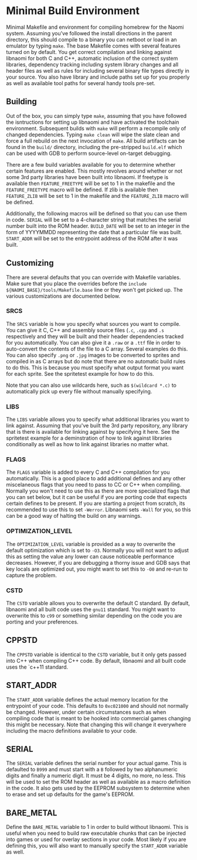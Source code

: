 # Minimal Build Environment

Minimal Makefile and environment for compiling homebrew for the Naomi system. Assuming
you've followed the install directions in the parent directory, this should compile
to a binary you can netboot or load in an emulator by typing `make`. The base Makefile
comes with several features turned on by default. You get correct compilation and linking
against libnaomi for both C and C++, automatic inclusion of the correct system libraries,
dependency tracking including system library changes and all header files as well as rules
for including several binary file types directly in your source. You also have library and
include paths set up for you properly as well as available tool paths for several handy
tools pre-set.

## Building

Out of the box, you can simply type `make`, assuming that you have followed the isntructions
for setting up libnaomi and have activated the toolchain environment. Subsequent builds with
`make` will perform a recompile only of changed dependencies. Typing `make clean` will wipe
the slate clean and force a full rebuild on the next invocation of `make`. All build
artifacts can be found in the `build/` directory, including the pre-stripped `build.elf`
which can be used with GDB to perform source-level on-target debugging.

There are a few build variables available for you to determine whether certain features are
enabled. This mostly revolves around whether or not some 3rd party libraries have been
built into libnaomi. If freetype is available then `FEATURE_FREETYPE` will be set to 1 in
the makefile and the `FEATURE_FREETYPE` macro will be defined. If zlib is available then
`FEATURE_ZLIB` will be set to 1 in the makefile and the `FEATURE_ZLIB` macro will be defined.

Additionally, the following macros will be defined so that you can use them in code. `SERIAL`
will be set to a 4-character string that matches the serial number built into the ROM header.
`BUILD_DATE` will be set to an integer in the form of YYYYMMDD representing the date that
a particular file was built. `START_ADDR` will be set to the entrypoint address of the ROM
after it was built.

## Customizing

There are several defaults that you can override with Makefile variables. Make sure that you
place the overrides before the `include ${NAOMI_BASE}/tools/Makefile.base` line or they won't
get picked up. The various customizations are documented below.

### SRCS

The `SRCS` variable is how you specify what sources you want to compile. You can give it C,
C++ and assembly source files (`.c`, `.cpp` and `.s` respectively and they will be built
and their header dependencies tracked for you automatically. You can also give it a `.raw`
or a `.ttf` file in order to auto-convert the contents of the file to a C array. Several
examples do this. You can also specify `.png` or `.jpg` images to be converted to sprites
and compiled in as C arrays but do note that there are no automatic build rules to do this.
This is because you must specify what output format you want for each sprite. See the
spritetest example for how to do this.

Note that you can also use wildcards here, such as `$(wildcard *.c)` to automatically pick
up every file without manually specifying.

### LIBS

The `LIBS` variable allows you to specify what additional libraries you want to link against.
Assuming that you've built the 3rd party repository, any library that is there is available
for linking against by specifying it here. See the spritetest example for a deminstration of
how to link against libraries conditionally as well as how to link against libraries no matter
what.

### FLAGS

The `FLAGS` variable is added to every C and C++ compilation for you automatically. This is
a good place to add additional defines and any other miscelaneous flags that you need to pass
to CC or C++ when compiling. Normally you won't need to use this as there are more specialized
flags that you can set below, but it can be useful if you are porting code that expects certain
defines to be present. If you are starting a project from scratch, its recommended to use this
to set `-Werror`. Libnaomi sets `-Wall` for you, so this can be a good way of halting the build
on any warnings.

### OPTIMIZATION_LEVEL

The `OPTIMIZATION_LEVEL` variable is provided as a way to overwrite the default optimization
which is set to `-O3`. Normally you will not want to adjust this as setting the value any lower
can cause noticeable performance decreases. However, if you are debugging a thorny issue and GDB
says that key locals are optimized out, you might want to set this to `-O0` and re-run to capture
the problem.

### CSTD

The `CSTD` variable allows you to overwrite the default C standard. By default, libnaomi and all
built code uses the `gnu11` standard. You might want to overwrite this to `c99` or something
similar depending on the code you are porting and your preferences.

## CPPSTD

The `CPPSTD` variable is identical to the `CSTD` variable, but it only gets passed into C++ when
compiling C++ code. By default, libnaomi and all built code uses the `c++11 standard.

## START_ADDR

The `START_ADDR` variable defines the actual memory location for the entrypoint of your code.
This defaults to `0xc021000` and should not normally be changed. However, under certain circumstances
such as when compiling code that is meant to be hooked into commercial games changing this might
be necessary. Note that changing this will change it everywhere including the macro definitions
available to your code.

## SERIAL

The `SERIAL` variable defines the serial number for your actual game. This is defaulted to `B999`
and must start with a `B` followed by two alphanumeric digits and finally a numeric digit. It must
be 4 digits, no more, no less. This will be used to set the ROM header as well as available as
a macro definition in the code. It also gets used by the EEPROM subsystem to determine when to
erase and set up defaults for the game's EEPROM.

## BARE_METAL

Define the `BARE_METAL` variable to 1 in order to build without libnaomi. This is useful when you
need to build raw executable chunks that can be injected into games or used for overlay sections
in your code. Most likely if you are defining this, you will also want to manually specify the
`START_ADDR` variable as well.
